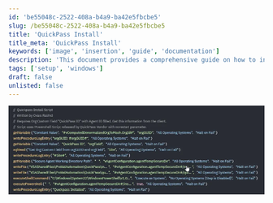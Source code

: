 ```yaml
---
id: 'be55048c-2522-408a-b4a9-ba42e5fbcbe5'
slug: /be55048c-2522-408a-b4a9-ba42e5fbcbe5
title: 'QuickPass Install'
title_meta: 'QuickPass Install'
keywords: ['image', 'insertion', 'guide', 'documentation']
description: 'This document provides a comprehensive guide on how to insert images into your markdown documents effectively. It covers various techniques and best practices for ensuring that images are displayed correctly.'
tags: ['setup', 'windows']
draft: false
unlisted: false
---
```


<div class='text-section scrollable'>

![Image](../../../static/img/docs/be55048c-2522-408a-b4a9-ba42e5fbcbe5/image_1.webp)

</div>

<div class='text-section scrollable'>

</div>

